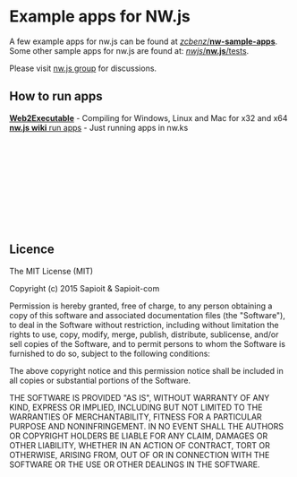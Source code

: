 # Example apps for NW.js

A few example apps for nw.js can be found at [*zcbenz*/**nw-sample-apps**](https://github.com/zcbenz/nw-sample-apps).<br/>
Some other sample apps for nw.js are found at: [*nwjs*/**nw.js**/tests](https://github.com/nwjs/nw.js/tree/nw13/tests).

Please visit [nw.js group](http://groups.google.com/group/nwjs-general) for discussions.


## How to run apps

[**Web2Executable**](https://github.com/jyapayne/Web2Executable) - Compiling for Windows, Linux and Mac for x32 and x64 <br/>
[**nw.js wiki** run apps](https://github.com/nwjs/nw.js/wiki/How-to-run-apps) - Just running apps in nw.ks


<br/><br/><br/><br/><br/><br/><br/><br/><br/>


## Licence

The MIT License (MIT)

Copyright (c) 2015 Sapioit & Sapioit-com

Permission is hereby granted, free of charge, to any person obtaining a copy
of this software and associated documentation files (the "Software"), to deal
in the Software without restriction, including without limitation the rights
to use, copy, modify, merge, publish, distribute, sublicense, and/or sell
copies of the Software, and to permit persons to whom the Software is
furnished to do so, subject to the following conditions:

The above copyright notice and this permission notice shall be included in all
copies or substantial portions of the Software.

THE SOFTWARE IS PROVIDED "AS IS", WITHOUT WARRANTY OF ANY KIND, EXPRESS OR
IMPLIED, INCLUDING BUT NOT LIMITED TO THE WARRANTIES OF MERCHANTABILITY,
FITNESS FOR A PARTICULAR PURPOSE AND NONINFRINGEMENT. IN NO EVENT SHALL THE
AUTHORS OR COPYRIGHT HOLDERS BE LIABLE FOR ANY CLAIM, DAMAGES OR OTHER
LIABILITY, WHETHER IN AN ACTION OF CONTRACT, TORT OR OTHERWISE, ARISING FROM,
OUT OF OR IN CONNECTION WITH THE SOFTWARE OR THE USE OR OTHER DEALINGS IN THE
SOFTWARE.
